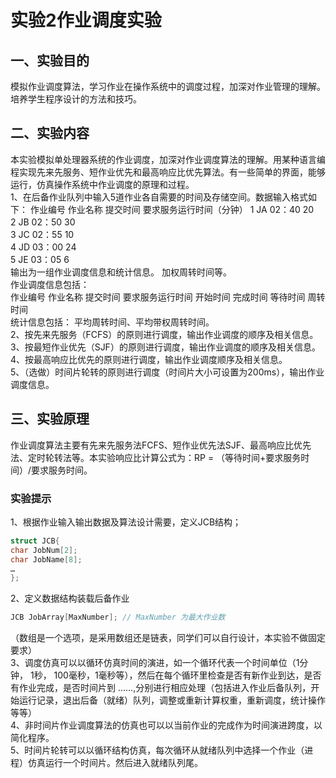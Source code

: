 # 实验2作业调度实验  

## 一、实验目的  

模拟作业调度算法，学习作业在操作系统中的调度过程，加深对作业管理的理解。培养学生程序设计的方法和技巧。  

## 二、实验内容  

本实验模拟单处理器系统的作业调度，加深对作业调度算法的理解。用某种语言编程实现先来先服务、短作业优先和最高响应比优先算法。有一些简单的界面，能够运行，仿真操作系统中作业调度的原理和过程。  
1、在后备作业队列中输入5道作业各自需要的时间及存储空间。数据输入格式如下：
作业编号  作业名称  提交时间  要求服务运行时间（分钟）
1      JA       02：40     20      
2      JB       02：50     30      
3      JC       02：55     10      
4      JD       03：00     24      
5      JE       03：05     6        
输出为一组作业调度信息和统计信息。 加权周转时间等。  
作业调度信息包括：  
作业编号  作业名称  提交时间 要求服务运行时间  开始时间  完成时间 等待时间 周转时间  
统计信息包括： 平均周转时间、平均带权周转时间。  
2、按先来先服务（FCFS）的原则进行调度，输出作业调度的顺序及相关信息。  
3、按最短作业优先（SJF）的原则进行调度，输出作业调度的顺序及相关信息。  
4、按最高响应比优先的原则进行调度，输出作业调度顺序及相关信息。  
5、（选做）时间片轮转的原则进行调度（时间片大小可设置为200ms），输出作业调度信息。  
## 三、实验原理  
作业调度算法主要有先来先服务法FCFS、短作业优先法SJF、最高响应比优先法、定时轮转法等。本实验响应比计算公式为：RP = （等待时间+要求服务时间）/要求服务时间。  

### 实验提示
1、根据作业输入输出数据及算法设计需要，定义JCB结构；  
```C
struct JCB{
char JobNum[2];
char JobName[8];
…
};
```  

2、定义数据结构装载后备作业  
```C
JCB JobArray[MaxNumber]; // MaxNumber 为最大作业数
```  
（数组是一个选项，是采用数组还是链表，同学们可以自行设计，本实验不做固定要求）  
3、调度仿真可以以循环仿真时间的演进，如一个循环代表一个时间单位（1分钟， 1秒， 100毫秒，1毫秒等），然后在每个循环里检查是否有新作业到达，是否有作业完成，是否时间片到 ……,分别进行相应处理（包括进入作业后备队列，开始运行记录，退出后备（就绪）队列，调整或重新计算权重，重新调度，统计操作等等）  
4、非时间片作业调度算法的仿真也可以以当前作业的完成作为时间演进跨度，以简化程序。  
5、时间片轮转可以以循环结构仿真，每次循环从就绪队列中选择一个作业（进程）仿真运行一个时间片。然后进入就绪队列尾。  

 


  

